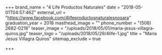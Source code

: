 +++
brand_name = "4 Life Productos Naturales"
date = "2018-05-01T04:57:46Z"
external_url = "https://www.facebook.com/4lifeproductosnaturalesnosara"
graduation_year = 2018
masthead_image = ""
phone_number = "(506) 2682-0216"
teaser_image = "/uploads/2018/05/01/maria-jesus-villagra-quiros.jpg"
teaser_logo = "/uploads/2018/05/29/4life-1.jpg"
title = "Maria Jesus Villagra Quiros"
sitemap_exclude = true

+++
